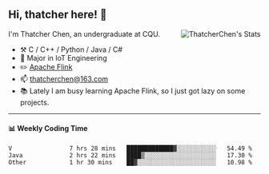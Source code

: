 ## Hi, thatcher here! :wave:

<img align="right" src="https://github-readme-stats.vercel.app/api?username=thatcherchen&title_color=333&text_color=777" alt="ThatcherChen's Stats" >

I'm Thatcher Chen, an undergraduate at CQU.

- :hammer_and_pick:  C / C++ / Python / Java / C# 
- :seedling:  Major in IoT Engineering
- :pencil2: [Apache Flink](https://github.com/apache/flink)
- :mailbox: thatcherchen@163.com
- :books: Lately I am busy learning Apache Flink, so I just got lazy on some projects.

---

#### :bar_chart: Weekly Coding Time

<!--START_SECTION:waka-->

```text
V                7 hrs 28 mins   █████████████▓░░░░░░░░░░░   54.49 %
Java             2 hrs 22 mins   ████▒░░░░░░░░░░░░░░░░░░░░   17.30 %
Other            1 hr 30 mins    ██▓░░░░░░░░░░░░░░░░░░░░░░   10.98 %
```

<!--END_SECTION:waka-->
